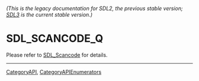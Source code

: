 ###### (This is the legacy documentation for SDL2, the previous stable version; [SDL3](https://wiki.libsdl.org/SDL3/) is the current stable version.)
# SDL_SCANCODE_Q

Please refer to [SDL_Scancode](SDL_Scancode) for details.

----
[CategoryAPI](CategoryAPI), [CategoryAPIEnumerators](CategoryAPIEnumerators)

